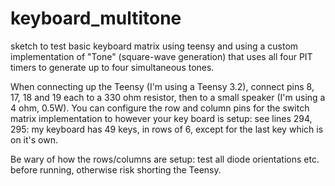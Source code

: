 # keyboard_multitone
sketch to test basic keyboard matrix using teensy and using a custom implementation of "Tone" (square-wave generation) that uses all four PIT timers to generate up to four simultaneous tones.

When connecting up the Teensy (I'm using a Teensy 3.2), connect pins 8, 17, 18 and 19 each to a 330 ohm resistor, then to a small speaker (I'm using a 4 ohm, 0.5W). You can configure the row and column pins for the switch matrix implementation to however your key board is setup: see lines 294, 295: my keyboard has 49 keys, in rows of 6, except for the last key which is on it's own. 

Be wary of how the rows/columns are setup: test all diode orientations etc. before running, otherwise risk shorting the Teensy.
